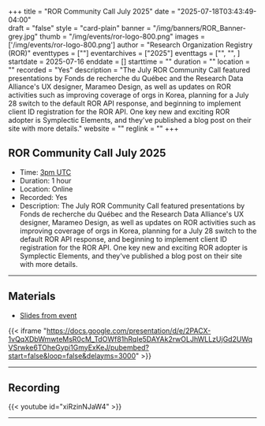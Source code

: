 +++
title = "ROR Community Call July 2025" 
date = "2025-07-18T03:43:49-04:00"  
draft = "false" 
style = "card-plain" 
banner = "/img/banners/ROR_Banner-grey.jpg" 
thumb = "/img/events/ror-logo-800.png" 
images = ['/img/events/ror-logo-800.png']
author = "Research Organization Registry (ROR)" 
eventtypes = [""]
eventarchives = ["2025"]
eventtags = ["", "", ]
startdate = 2025-07-16
enddate = []
starttime = ""
duration = ""
location = ""
recorded = "Yes"
description = "The July ROR Community Call featured presentations by Fonds de recherche du Québec and the Research Data Alliance's UX designer, Marameo Design, as well as updates on ROR activities such as improving coverage of orgs in Korea, planning for a July 28 switch to the default ROR API response, and beginning to implement client ID registration for the ROR API. One key new and exciting ROR adopter is Symplectic Elements, and they've published a blog post on their site with more details."
website = ""
reglink = ""
+++


## ROR Community Call July 2025 
- Time: [3pm UTC](https://dateful.com/time-zone-converter?t=3pm&d=2025-07-16&tz2=UTC)
- Duration: 1 hour
- Location: Online
- Recorded: Yes
- Description: The July ROR Community Call featured presentations by Fonds de recherche du Québec and the Research Data Alliance's UX designer, Marameo Design, as well as updates on ROR activities such as improving coverage of orgs in Korea, planning for a July 28 switch to the default ROR API response, and beginning to implement client ID registration for the ROR API. One key new and exciting ROR adopter is Symplectic Elements, and they've published a blog post on their site with more details.

---


## Materials 

- [Slides from event](https://docs.google.com/presentation/d/e/2PACX-1vQqXDbWmwteMsR0cM_TdOWf81hRqIe5DAYAk2rwOLJhWLLzUjGd2UWqVSrwke6TOheGypi1GmyExKeJ/pub?start=false&loop=false&delayms=3000)

{{< iframe "https://docs.google.com/presentation/d/e/2PACX-1vQqXDbWmwteMsR0cM_TdOWf81hRqIe5DAYAk2rwOLJhWLLzUjGd2UWqVSrwke6TOheGypi1GmyExKeJ/pubembed?start=false&loop=false&delayms=3000" >}}

---

## Recording 

{{< youtube id="xiRzinNJaW4" >}}

--- 



